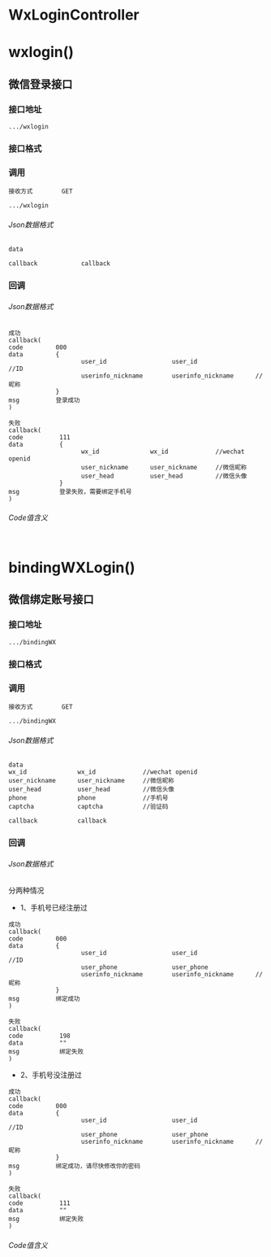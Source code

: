 # WxLoginController #
# wxlogin()
## 微信登录接口

### 接口地址

```
.../wxlogin
```

### 接口格式

### 调用

```
接收方式        GET
```

```
.../wxlogin
```

###### Json数据格式
```
data

callback            callback
```

### 回调
###### Json数据格式

```
成功
callback(
code         000
data         {
                    user_id                  user_id                //ID
                    userinfo_nickname        userinfo_nickname      //昵称
             }
msg          登录成功
)
```

```
失败
callback(
code          111
data          {
                    wx_id              wx_id             //wechat openid
                    user_nickname      user_nickname     //微信昵称
                    user_head          user_head         //微信头像
              }
msg           登录失败，需要绑定手机号
)
```

###### Code值含义

```
```
# bindingWXLogin()
## 微信绑定账号接口

### 接口地址

```
.../bindingWX
```

### 接口格式

### 调用

```
接收方式        GET
```

```
.../bindingWX
```

###### Json数据格式
```
data
wx_id              wx_id             //wechat openid
user_nickname      user_nickname     //微信昵称
user_head          user_head         //微信头像
phone              phone             //手机号
captcha            captcha           //验证码

callback           callback
```

### 回调
###### Json数据格式
分两种情况
-  1、手机号已经注册过
```
成功
callback(
code         000
data         {
                    user_id                  user_id                //ID
                    user_phone               user_phone
                    userinfo_nickname        userinfo_nickname      //昵称
             }
msg          绑定成功
)
```

```
失败
callback(
code          198
data          ""
msg           绑定失败
)
```
-  2、手机号没注册过
```
成功
callback(
code         000
data         {
                    user_id                  user_id                //ID
                    user_phone               user_phone
                    userinfo_nickname        userinfo_nickname      //昵称
             }
msg          绑定成功，请尽快修改你的密码        
)
```

```
失败
callback(
code          111
data          ""
msg           绑定失败
)
```
###### Code值含义

```
```